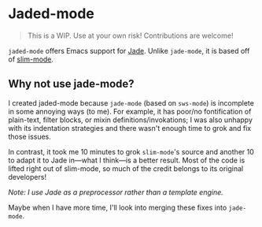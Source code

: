# Jaded-mode

> This is a WIP. Use at your own risk! Contributions are welcome!

`jaded-mode` offers Emacs support for [Jade](http://jade-lang.com/). Unlike `jade-mode`,
it is based off of [slim-mode](https://github.com/slim-template/emacs-slim).

## Why not use jade-mode?

I created jaded-mode because `jade-mode` (based on `sws-mode`) is incomplete in some
annoying ways (to me). For example, it has poor/no fontification of plain-text, filter
blocks, or mixin definitions/invokations; I was also unhappy with its indentation
strategies and there wasn't enough time to grok and fix those issues.

In contrast, it took me 10 minutes to grok `slim-mode`'s source and another 10 to adapt
it to Jade in—what I think—is a better result. Most of the code is lifted right out of
slim-mode, so much of the credit belongs to its original developers!

_Note: I use Jade as a preprocessor rather than a template engine._

Maybe when I have more time, I'll look into merging these fixes into `jade-mode`.


